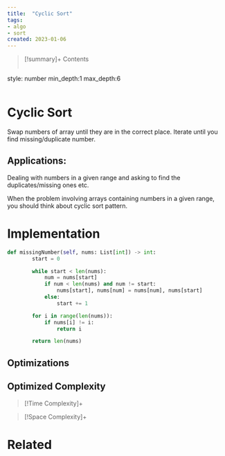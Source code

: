 ```yaml
---
title:  "Cyclic Sort"
tags:
- algo
- sort
created: 2023-01-06
---
```


>[!summary]+ Contents
>```toc
style: number
min_depth:1
max_depth:6 
>```


# Cyclic Sort
Swap numbers of array until they are in the correct place.
Iterate until you find missing/duplicate number.

## Applications:
Dealing with numbers in a given range and asking to find the duplicates/missing ones etc.

When the problem involving arrays containing numbers in a given range, you should think about cyclic sort pattern.

# Implementation

```python
def missingNumber(self, nums: List[int]) -> int:
        start = 0

        while start < len(nums):
            num = nums[start]
            if num < len(nums) and num != start:
                nums[start], nums[num] = nums[num], nums[start]
            else:
                start += 1

        for i in range(len(nums)):
            if nums[i] != i:
                return i

        return len(nums)
```

## Optimizations

## Optimized Complexity

>[!Time Complexity]+

>[!Space Complexity]+



# Related

